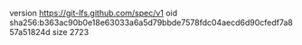 version https://git-lfs.github.com/spec/v1
oid sha256:b363ac90b0e18e63033a6a5d79bbde7578fdc04aecd6d90cfedf7a857a51824d
size 2723
